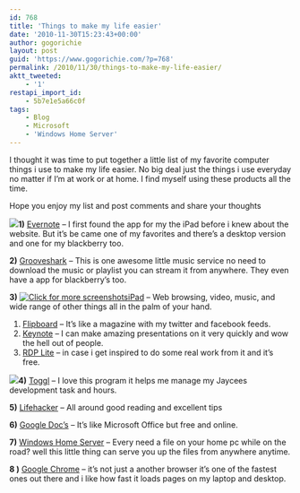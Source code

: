 ```yaml
---
id: 768
title: 'Things to make my life easier'
date: '2010-11-30T15:23:43+00:00'
author: gogorichie
layout: post
guid: 'https://www.gogorichie.com/?p=768'
permalink: /2010/11/30/things-to-make-my-life-easier/
aktt_tweeted:
    - '1'
restapi_import_id:
    - 5b7e1e5a66c0f
tags:
    - Blog
    - Microsoft
    - 'Windows Home Server'
---
```


I thought it was time to put together a little list of my favorite computer things i use to make my life easier. No big deal just the things i use everyday no matter if I’m at work or at home. I find myself using these products all the time.

Hope you enjoy my list and post comments and share your thoughts

[![](https:///cultureslurp.com/wp-content/uploads/2009/10/grooveshark-search.jpg)](http://www.Evernote.com)**1)** [Evernote](http://www.Evernote.com) – I first found the app for my the iPad before i knew about the website. But it’s be came one of my favorites and there’s a desktop version and one for my blackberry too.

**2)** [Grooveshark](http://www.Grooveshark.com) – This is one awesome little music service no need to download the music or playlist you can stream it from anywhere. They even have a app for blackberry’s too.

**3)** [![Click for more screenshots](http://www.mochasoft.dk/images/rdpipod1.gif)iPad](http://www.apple.com/ipad/) – Web browsing, video, music, and wide range of other things all in the palm of your hand.

1. [Flipboard](http://www.flipboard.com/) – It’s like a magazine with my twitter and facebook feeds.
2. [Keynote](http://www.apple.com/iwork/keynote/) – I can make amazing presentations on it very quickly and wow the hell out of people.
3. [RDP Lite](http://www.mochasoft.dk/iphone_rdp.htm) – in case i get inspired to do some real work from it and it’s free.

**[![](https:///smallbiztrends.com/wp-content/uploads/2009/11/Toggl-Time-Tracking.jpg)](http://www.toggl.com)4)** [Toggl](http://www.toggl.com) – I love this program it helps me manage my Jaycees development task and hours.

**5)** [Lifehacker](http://lifehacker.com/) – All around good reading and excellent tips

**6)** [Google Doc’s](http://docs.google.com) – It’s like Microsoft Office but free and online.

**7)** [Windows Home Server](http://www.microsoft.com/windows/products/winfamily/windowshomeserver/default.mspx) – Every need a file on your home pc while on the road? well this little thing can serve you up the files from anywhere anytime.

**8 )** [Google Chrome](http://www.google.com/chrome/intl/en/landing_chrome.html?hl=en) – it’s not just a another browser it’s one of the fastest ones out there and i like how fast it loads pages on my laptop and desktop.